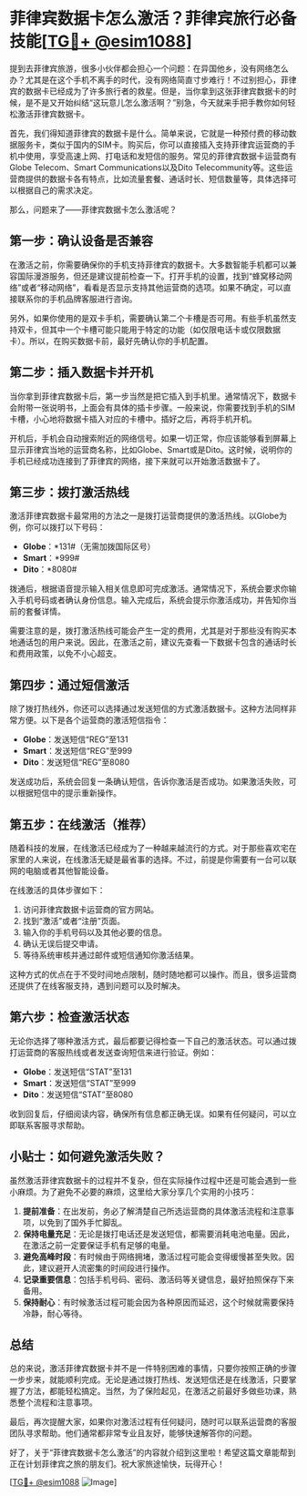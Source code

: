 # 菲律宾数据卡怎么激活？菲律宾旅行必备技能[[TG💪+ @esim1088](https://t.me/s/esim1088)]

提到去菲律宾旅游，很多小伙伴都会担心一个问题：在异国他乡，没有网络怎么办？尤其是在这个手机不离手的时代，没有网络简直寸步难行！不过别担心，菲律宾的数据卡已经成为了许多旅行者的救星。但是，当你拿到这张菲律宾数据卡的时候，是不是又开始纠结“这玩意儿怎么激活啊？”别急，今天就来手把手教你如何轻松激活菲律宾数据卡。

首先，我们得知道菲律宾的数据卡是什么。简单来说，它就是一种预付费的移动数据服务卡，类似于国内的SIM卡。购买后，你可以直接插入支持菲律宾运营商的手机中使用，享受高速上网、打电话和发短信的服务。常见的菲律宾数据卡运营商有Globe Telecom、Smart Communications以及Dito Telecommunity等。这些运营商提供的数据卡各有特点，比如流量套餐、通话时长、短信数量等，具体选择可以根据自己的需求决定。

那么，问题来了——菲律宾数据卡怎么激活呢？

## 第一步：确认设备是否兼容

在激活之前，你需要确保你的手机支持菲律宾的数据卡。大多数智能手机都可以兼容国际漫游服务，但还是建议提前检查一下。打开手机的设置，找到“蜂窝移动网络”或者“移动网络”，看看是否显示支持其他运营商的选项。如果不确定，可以直接联系你的手机品牌客服进行咨询。

另外，如果你使用的是双卡手机，需要确认第二个卡槽是否可用。有些手机虽然支持双卡，但其中一个卡槽可能只能用于特定的功能（如仅限电话卡或仅限数据卡）。所以，在购买数据卡前，最好先确认你的手机配置。

## 第二步：插入数据卡并开机

当你拿到菲律宾数据卡后，第一步当然是把它插入到手机里。通常情况下，数据卡会附带一张说明书，上面会有具体的插卡步骤。一般来说，你需要找到手机的SIM卡槽，小心地将数据卡插入对应的卡槽中。插好之后，再将手机开机。

开机后，手机会自动搜索附近的网络信号。如果一切正常，你应该能够看到屏幕上显示菲律宾当地的运营商名称，比如Globe、Smart或是Dito。这时候，说明你的手机已经成功连接到了菲律宾的网络，接下来就可以开始激活数据卡了。

## 第三步：拨打激活热线

激活菲律宾数据卡最常用的方法之一是拨打运营商提供的激活热线。以Globe为例，你可以拨打以下号码：

- **Globe**：*131#（无需加拨国际区号）
- **Smart**：*999#
- **Dito**：*8080#

拨通后，根据语音提示输入相关信息即可完成激活。通常情况下，系统会要求你输入手机号码或者确认身份信息。输入完成后，系统会提示你激活成功，并告知你当前的套餐详情。

需要注意的是，拨打激活热线可能会产生一定的费用，尤其是对于那些没有购买本地通话包的用户来说。因此，在激活之前，建议先查看一下数据卡包含的通话时长和费用政策，以免不小心超支。

## 第四步：通过短信激活

除了拨打热线外，你还可以选择通过发送短信的方式激活数据卡。这种方法同样非常方便。以下是各个运营商的激活短信指令：

- **Globe**：发送短信“REG”至131
- **Smart**：发送短信“REG”至999
- **Dito**：发送短信“REG”至8080

发送成功后，系统会回复一条确认短信，告诉你激活是否成功。如果激活失败，可以根据短信中的提示重新操作。

## 第五步：在线激活（推荐）

随着科技的发展，在线激活已经成为了一种越来越流行的方式。对于那些喜欢宅在家里的人来说，在线激活无疑是最省事的选择。不过，前提是你需要有一台可以联网的电脑或者其他智能设备。

在线激活的具体步骤如下：

1. 访问菲律宾数据卡运营商的官方网站。
2. 找到“激活”或者“注册”页面。
3. 输入你的手机号码以及其他必要的信息。
4. 确认无误后提交申请。
5. 等待系统审核并通过邮件或短信通知你激活结果。

这种方式的优点在于不受时间地点限制，随时随地都可以操作。而且，很多运营商还提供了在线客服支持，遇到问题可以及时解决。

## 第六步：检查激活状态

无论你选择了哪种激活方式，最后都要记得检查一下自己的激活状态。可以通过拨打运营商的客服热线或者发送查询短信来进行验证。例如：

- **Globe**：发送短信“STAT”至131
- **Smart**：发送短信“STAT”至999
- **Dito**：发送短信“STAT”至8080

收到回复后，仔细阅读内容，确保所有信息都正确无误。如果有任何疑问，可以立即联系客服寻求帮助。

## 小贴士：如何避免激活失败？

虽然激活菲律宾数据卡的过程并不复杂，但在实际操作过程中还是可能会遇到一些小麻烦。为了避免不必要的麻烦，这里给大家分享几个实用的小技巧：

1. **提前准备**：在出发前，务必了解清楚自己所选运营商的具体激活流程和注意事项，以免到了国外手忙脚乱。
2. **保持电量充足**：无论是拨打电话还是发送短信，都需要消耗电池电量。因此，在激活之前一定要保证手机有足够的电量。
3. **避免高峰时段**：有时候由于网络拥堵，激活过程可能会变得缓慢甚至失败。因此，建议避开人流密集的时间段进行操作。
4. **记录重要信息**：包括手机号码、密码、激活码等关键信息，最好拍照保存下来备用。
5. **保持耐心**：有时候激活过程可能会因为各种原因而延迟，这个时候就需要保持冷静，耐心等待。

## 总结

总的来说，激活菲律宾数据卡并不是一件特别困难的事情，只要你按照正确的步骤一步步来，就能顺利完成。无论是通过拨打热线、发送短信还是在线激活，只要掌握了方法，都能轻松搞定。当然，为了保险起见，在激活之前最好多做些功课，熟悉整个流程和注意事项。

最后，再次提醒大家，如果你对激活过程有任何疑问，随时可以联系运营商的客服团队寻求帮助。他们通常都非常专业且友好，能够快速解答你的问题。

好了，关于“菲律宾数据卡怎么激活”的内容就介绍到这里啦！希望这篇文章能帮到正在计划菲律宾之旅的朋友们。祝大家旅途愉快，玩得开心！

[[TG💪+ @esim1088](https://t.me/s/esim1088) ![Image](https://i.postimg.cc/4NQfJmqS/Snipaste-2025-05-13-00-14-12.png)]